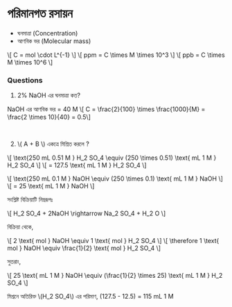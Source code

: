 # পরিমানগত রসায়ন

- ঘনমাত্রা (Concentration)
- আণবিক ভর (Molecular mass)

\\[ C = mol \cdot L^{-1} \\]
\\[ ppm = C  \times  M  \times 10^3 \\]
\\[ ppb = C  \times  M  \times 10^6 \\]



### Questions

1. 2% NaOH এর ঘনমাত্রা কত?

NaOH এর আণবিক ভর = 40 M
\\[ C = \frac{2}{100} \times \frac{1000}{M} = \frac{2 \times 10}{40} = 0.5\\]

</br>

2. \\( A + B \\) একত্রে মিশ্রিত করলে ?

\\[ \text{250 mL 0.51 M } H_2 SO_4 \equiv (250 \times 0.51) \text{ mL 1 M } H_2 SO_4 \\]
\\[ = 127.5 \text{ mL 1 M } H_2 SO_4 \\]

\\[ \text{250 mL 0.1 M } NaOH \equiv (250 \times 0.1) \text{ mL 1 M } NaOH \\]
\\[ = 25 \text{ mL 1 M } NaOH \\]

সংশ্লিষ্ট বিক্রিয়াটি নিম্নরূপঃ 

\\[ H_2 SO_4 + 2NaOH \rightarrow Na_2 SO_4 + H_2 O \\]

বিক্রিয়া থেকে,

\\[ 2 \text{ mol } NaOH \equiv 1 \text{ mol } H_2 SO_4 \\]
\\[ \therefore 1 \text{ mol } NaOH \equiv \frac{1}{2} \text{ mol } H_2 SO_4 \\]

সুতরাং,

\\[ 25 \text{ mL 1 M } NaOH \equiv (\frac{1}{2} \times 25) \text{ mL 1 M } H_2 SO_4 \\]

মিশ্রনে অতিরিক্ত \\(H_2 SO_4\\) এর পরিমাণ, (127.5 - 12.5) = 115 mL 1 M
